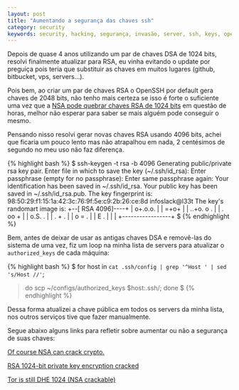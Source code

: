 ```yaml
---
layout: post
title: "Aumentando a segurança das chaves ssh"
category: security
keywords: security, hacking, segurança, invasão, server, ssh, keys, openssh
---
```


Depois de quase 4 anos utilizando um par de chaves DSA de 1024 bits, resolvi
finalmente atualizar para RSA, eu vinha evitando o update por preguiça pois
teria que substituir as chaves em muitos lugares (github, bitbucket, vps, servers...).

Pois bem, ao criar um par de chaves RSA o OpenSSH por default gera chaves de
2048 bits, não tenho mais certeza se isso é forte o suficiente uma vez que a
[NSA pode quebrar chaves RSA de 1024 bits](http://arstechnica.com/security/2013/09/of-course-nsa-can-crack-crypto-anyone-can-the-question-is-how-much/)
em questão de horas, melhor não esperar para saber se mais alguém pode conseguir o mesmo.

Pensando nisso resolvi gerar novas chaves RSA usando 4096 bits, achei que
ficaria um pouco lento mas não atrapalhou em nada, 2 centésimos de segundo no
meu uso não faz diferença.

{% highlight bash %}
$ ssh-keygen -t rsa -b 4096
Generating public/private rsa key pair.
Enter file in which to save the key (~/.ssh/id_rsa):
Enter passphrase (empty for no passphrase):
Enter same passphrase again:
Your identification has been saved in ~/.ssh/id_rsa.
Your public key has been saved in ~/.ssh/id_rsa.pub.
The key fingerprint is:
98:50:29:f1:15:1a:42:3c:76:9f:5e:c9:2b:26:ce:8d infoslack@l33t
The key's randomart image is:
+--[ RSA 4096]----+
|   o+.o.o.       |
|    =+o+         |
|   ..+o. o .     |
|     . oo +      |
|      o.S. .     |
|      . + .      |
|     o = .       |
|      E .        |
|                 |
+-----------------+
$
{% endhighlight %}

Bem, antes de deixar de usar as antigas chaves DSA e removê-las do sistema de
uma vez, fiz um loop na minha lista de servers para atualizar o `authorized_keys`
de cada máquina:

{% highlight bash %}
$ for host in `cat .ssh/config | grep '^Host ' | sed 's/Host //'`;
> do scp ~/configs/authorized_keys $host:.ssh/; done
$
{% endhighlight %}

Dessa forma atualizei a chave pública em todos os servers da minha lista, nos
outros serviços tive que fazer manualmente.

Segue abaixo alguns links para refletir sobre aumentar ou não a segurança de
suas chaves:

[Of course NSA can crack crypto.](http://arstechnica.com/security/2013/09/of-course-nsa-can-crack-crypto-anyone-can-the-question-is-how-much/)

[RSA 1024-bit private key encryption cracked](http://news.techworld.com/security/3214360/rsa-1024-bit-private-key-encryption-cracked/)

[Tor is still DHE 1024 (NSA crackable)](http://blog.erratasec.com/2013/09/tor-is-still-dhe-1024-nsa-crackable.html)
